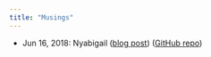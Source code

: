 ```yaml
---
title: "Musings"
---
```


- Jun 16, 2018: Nyabigail ([blog post](https://nmmarzano.github.io/musings/2018/06/16/nyabigail.html)) ([GitHub repo](https://github.com/nmmarzano/nyabigail))
